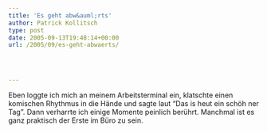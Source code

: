 ```yaml
---
title: 'Es geht abw&auml;rts'
author: Patrick Kollitsch
type: post
date: 2005-09-13T19:48:14+00:00
url: /2005/09/es-geht-abwaerts/




---
```

Eben loggte ich mich an meinem Arbeitsterminal ein, klatschte einen komischen Rhythmus in die H&auml;nde und sagte laut &#8220;Das is heut ein sch&ouml;h ner Tag&#8221;. Dann verharrte ich einige Momente peinlich ber&uuml;hrt. Manchmal ist es ganz praktisch der Erste im B&uuml;ro zu sein.